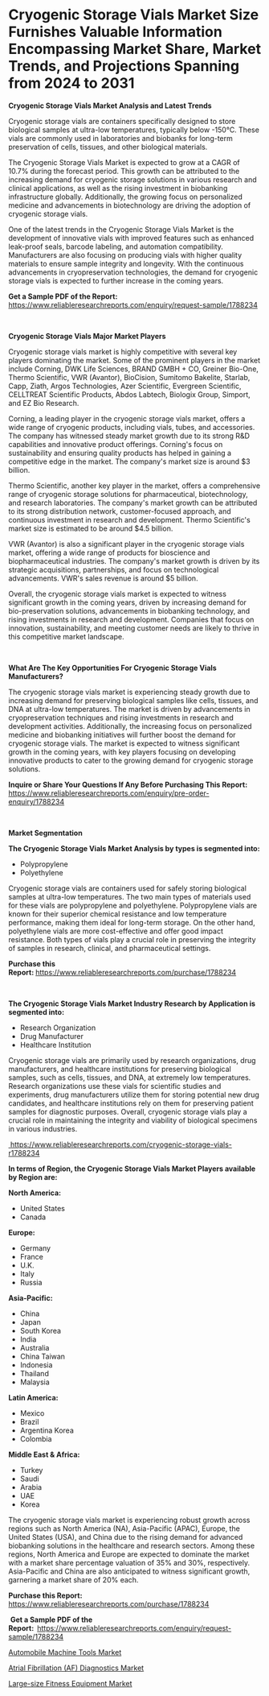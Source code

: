 <p><h1>Cryogenic Storage Vials Market Size Furnishes Valuable Information Encompassing Market Share, Market Trends, and Projections Spanning from 2024 to 2031</h1></p><p><strong>Cryogenic Storage Vials Market Analysis and Latest Trends</strong></p>
<p><p>Cryogenic storage vials are containers specifically designed to store biological samples at ultra-low temperatures, typically below -150°C. These vials are commonly used in laboratories and biobanks for long-term preservation of cells, tissues, and other biological materials.</p><p>The Cryogenic Storage Vials Market is expected to grow at a CAGR of 10.7% during the forecast period. This growth can be attributed to the increasing demand for cryogenic storage solutions in various research and clinical applications, as well as the rising investment in biobanking infrastructure globally. Additionally, the growing focus on personalized medicine and advancements in biotechnology are driving the adoption of cryogenic storage vials.</p><p>One of the latest trends in the Cryogenic Storage Vials Market is the development of innovative vials with improved features such as enhanced leak-proof seals, barcode labeling, and automation compatibility. Manufacturers are also focusing on producing vials with higher quality materials to ensure sample integrity and longevity. With the continuous advancements in cryopreservation technologies, the demand for cryogenic storage vials is expected to further increase in the coming years.</p></p>
<p><strong>Get a Sample PDF of the Report:&nbsp;</strong> <a href="https://www.reliableresearchreports.com/enquiry/request-sample/1788234">https://www.reliableresearchreports.com/enquiry/request-sample/1788234</a></p>
<p>&nbsp;</p>
<p><strong>Cryogenic Storage Vials Major Market Players</strong></p>
<p><p>Cryogenic storage vials market is highly competitive with several key players dominating the market. Some of the prominent players in the market include Corning, DWK Life Sciences, BRAND GMBH + CO, Greiner Bio-One, Thermo Scientific, VWR (Avantor), BioCision, Sumitomo Bakelite, Starlab, Capp, Ziath, Argos Technologies, Azer Scientific, Evergreen Scientific, CELLTREAT Scientific Products, Abdos Labtech, Biologix Group, Simport, and EZ Bio Research.</p><p>Corning, a leading player in the cryogenic storage vials market, offers a wide range of cryogenic products, including vials, tubes, and accessories. The company has witnessed steady market growth due to its strong R&D capabilities and innovative product offerings. Corning's focus on sustainability and ensuring quality products has helped in gaining a competitive edge in the market. The company's market size is around $3 billion.</p><p>Thermo Scientific, another key player in the market, offers a comprehensive range of cryogenic storage solutions for pharmaceutical, biotechnology, and research laboratories. The company's market growth can be attributed to its strong distribution network, customer-focused approach, and continuous investment in research and development. Thermo Scientific's market size is estimated to be around $4.5 billion.</p><p>VWR (Avantor) is also a significant player in the cryogenic storage vials market, offering a wide range of products for bioscience and biopharmaceutical industries. The company's market growth is driven by its strategic acquisitions, partnerships, and focus on technological advancements. VWR's sales revenue is around $5 billion.</p><p>Overall, the cryogenic storage vials market is expected to witness significant growth in the coming years, driven by increasing demand for bio-preservation solutions, advancements in biobanking technology, and rising investments in research and development. Companies that focus on innovation, sustainability, and meeting customer needs are likely to thrive in this competitive market landscape.</p></p>
<p>&nbsp;</p>
<p><strong>What Are The Key Opportunities For Cryogenic Storage Vials Manufacturers?</strong></p>
<p><p>The cryogenic storage vials market is experiencing steady growth due to increasing demand for preserving biological samples like cells, tissues, and DNA at ultra-low temperatures. The market is driven by advancements in cryopreservation techniques and rising investments in research and development activities. Additionally, the increasing focus on personalized medicine and biobanking initiatives will further boost the demand for cryogenic storage vials. The market is expected to witness significant growth in the coming years, with key players focusing on developing innovative products to cater to the growing demand for cryogenic storage solutions.</p></p>
<p><strong>Inquire or Share Your Questions If Any Before Purchasing This Report:</strong> <a href="https://www.reliableresearchreports.com/enquiry/pre-order-enquiry/1788234">https://www.reliableresearchreports.com/enquiry/pre-order-enquiry/1788234</a></p>
<p>&nbsp;</p>
<p><strong>Market Segmentation</strong></p>
<p><strong>The Cryogenic Storage Vials Market Analysis by types is segmented into:</strong></p>
<p><ul><li>Polypropylene</li><li>Polyethylene</li></ul></p>
<p><p>Cryogenic storage vials are containers used for safely storing biological samples at ultra-low temperatures. The two main types of materials used for these vials are polypropylene and polyethylene. Polypropylene vials are known for their superior chemical resistance and low temperature performance, making them ideal for long-term storage. On the other hand, polyethylene vials are more cost-effective and offer good impact resistance. Both types of vials play a crucial role in preserving the integrity of samples in research, clinical, and pharmaceutical settings.</p></p>
<p><strong>Purchase this Report:&nbsp;</strong><a href="https://www.reliableresearchreports.com/purchase/1788234">https://www.reliableresearchreports.com/purchase/1788234</a></p>
<p>&nbsp;</p>
<p><strong>The Cryogenic Storage Vials Market Industry Research by Application is segmented into:</strong></p>
<p><ul><li>Research Organization</li><li>Drug Manufacturer</li><li>Healthcare Institution</li></ul></p>
<p><p>Cryogenic storage vials are primarily used by research organizations, drug manufacturers, and healthcare institutions for preserving biological samples, such as cells, tissues, and DNA, at extremely low temperatures. Research organizations use these vials for scientific studies and experiments, drug manufacturers utilize them for storing potential new drug candidates, and healthcare institutions rely on them for preserving patient samples for diagnostic purposes. Overall, cryogenic storage vials play a crucial role in maintaining the integrity and viability of biological specimens in various industries.</p></p>
<p><a href="https://www.reliableresearchreports.com/cryogenic-storage-vials-r1788234">&nbsp;https://www.reliableresearchreports.com/cryogenic-storage-vials-r1788234</a></p>
<p><strong>In terms of Region, the Cryogenic Storage Vials Market Players available by Region are:</strong></p>
<p>
    <p> <strong> North America: </strong>
        <ul>
            <li>United States</li>
            <li>Canada</li>
        </ul>
        </p> 
    <p> <strong> Europe: </strong>
        <ul>
            <li>Germany</li>
            <li>France</li>
            <li>U.K.</li>
            <li>Italy</li>
            <li>Russia</li>
        </ul>
        </p> 
    <p> <strong> Asia-Pacific: </strong>
        <ul>
            <li>China</li>
            <li>Japan</li>
            <li>South Korea</li>
            <li>India</li>
            <li>Australia</li>
            <li>China Taiwan</li>
            <li>Indonesia</li>
            <li>Thailand</li>
            <li>Malaysia</li>
        </ul>
        </p> 
    <p> <strong> Latin America: </strong>
        <ul>
            <li>Mexico</li>
            <li>Brazil</li>
            <li>Argentina Korea</li>
            <li>Colombia</li>
        </ul>
        </p> 
    <p> <strong> Middle East & Africa: </strong>
        <ul>
            <li>Turkey</li>
            <li>Saudi</li>
            <li>Arabia</li>
            <li>UAE</li>
            <li>Korea</li>
        </ul>
    </p>
    </p>
<p><p>The cryogenic storage vials market is experiencing robust growth across regions such as North America (NA), Asia-Pacific (APAC), Europe, the United States (USA), and China due to the rising demand for advanced biobanking solutions in the healthcare and research sectors. Among these regions, North America and Europe are expected to dominate the market with a market share percentage valuation of 35% and 30%, respectively. Asia-Pacific and China are also anticipated to witness significant growth, garnering a market share of 20% each.</p></p>
<p><strong>Purchase this Report: </strong><a href="https://www.reliableresearchreports.com/purchase/1788234">https://www.reliableresearchreports.com/purchase/1788234</a></p>
<p>&nbsp;<strong>Get a Sample PDF of the Report:&nbsp;&nbsp;</strong><a href="https://www.reliableresearchreports.com/enquiry/request-sample/1788234">https://www.reliableresearchreports.com/enquiry/request-sample/1788234</a></p>
<p><strong></strong></p>
<p><p><a href="https://github.com/setiawananhar13/Market-Research-Report-List-1/blob/main/automobile-machine-tools-market.md">Automobile Machine Tools Market</a></p><p><a href="https://view.publitas.com/reportprime-1/global-atrial-fibrillation-af-diagnostics-market-opportunities-and-forecast-for-period-from-2024-to-2031/">Atrial Fibrillation (AF) Diagnostics Market</a></p><p><a href="https://github.com/sahltyb2/Market-Research-Report-List-1/blob/main/large-size-fitness-equipment-market.md">Large-size Fitness Equipment Market</a></p></p>
